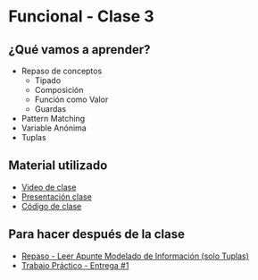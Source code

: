 # Funcional - Clase 3

## ¿Qué vamos a aprender?

* Repaso de conceptos
    * Tipado
    * Composición
    * Función como Valor
    * Guardas
* Pattern Matching
* Variable Anónima
* Tuplas

## Material utilizado

* [Video de clase](https://youtu.be/8YVQHQXjg-c)
* [Presentación clase](https://docs.google.com/presentation/d/16C93cLKa07se51EbzNFe5aArFmEYj-mGqswaBGU2-EI)
* [Código de clase](https://github.com/pdep-st/seguimiento/blob/main/seguimiento/2025/funcional/practica/clase3.hs)

## Para hacer después de la clase

* [Repaso - Leer Apunte Modelado de Información (solo Tuplas)](https://docs.google.com/document/d/11C2UAbP70dP7sTID-ZxJm_a-5ypKxQUEuZr6GVk5yFI/edit#heading=h.x2xuqlkw85oe)
* [Trabajo Práctico - Entrega #1](https://docs.google.com/document/d/1y6qCKT-VwOG-VOVVjusIr1ZI0ZqPdQhaPanlPNp9lVQ)